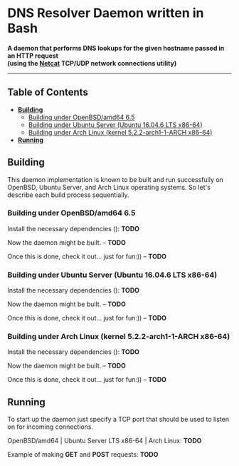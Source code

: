 # DNS Resolver Daemon written in Bash

**A daemon that performs DNS lookups for the given hostname passed in an HTTP request
<br />(using the [Netcat](http://nc110.sourceforge.net "Netcat: the TCP/IP swiss army") TCP/UDP network connections utility)**

---

## Table of Contents

* **[Building](#building)**
  * [Building under OpenBSD/amd64 6.5](#building-under-openbsdamd64-65)
  * [Building under Ubuntu Server (Ubuntu 16.04.6 LTS x86-64)](#building-under-ubuntu-server-ubuntu-16046-lts-x86-64)
  * [Building under Arch Linux (kernel 5.2.2-arch1-1-ARCH x86-64)](#building-under-arch-linux-kernel-522-arch1-1-arch-x86-64)
* **[Running](#running)**

## Building

This daemon implementation is known to be built and run successfully on OpenBSD, Ubuntu Server, and Arch Linux operating systems. So let's describe each build process sequentially.

### Building under OpenBSD/amd64 6.5

Install the necessary dependencies (): **TODO**

Now the daemon might be built. &ndash; **TODO**

Once this is done, check it out... just for fun:)) &ndash; **TODO**

### Building under Ubuntu Server (Ubuntu 16.04.6 LTS x86-64)

Install the necessary dependencies (): **TODO**

Now the daemon might be built. &ndash; **TODO**

Once this is done, check it out... just for fun:)) &ndash; **TODO**

### Building under Arch Linux (kernel 5.2.2-arch1-1-ARCH x86-64)

Install the necessary dependencies (): **TODO**

Now the daemon might be built. &ndash; **TODO**

Once this is done, check it out... just for fun:)) &ndash; **TODO**

## Running

To start up the daemon just specify a TCP port that should be used to listen on for incoming connections.

OpenBSD/amd64 | Ubuntu Server LTS x86-64 | Arch Linux: **TODO**

Example of making **GET** and **POST** requests: **TODO**
